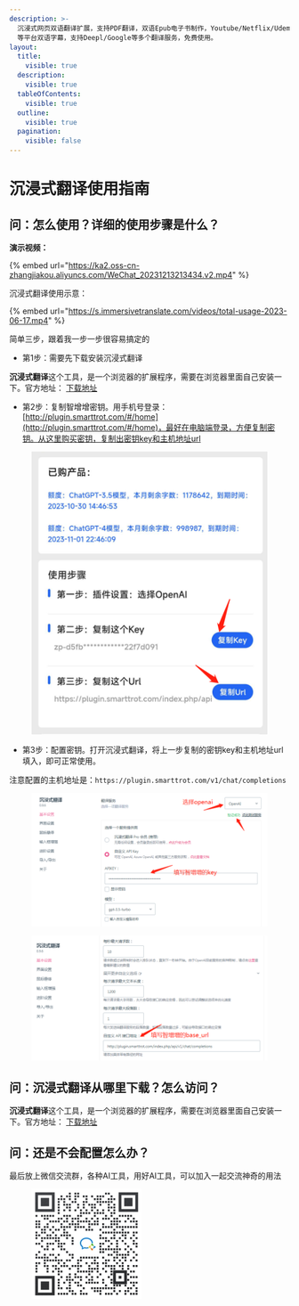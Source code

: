 ```yaml
---
description: >-
  沉浸式网页双语翻译扩展，支持PDF翻译，双语Epub电子书制作，Youtube/Netflix/Udemy
  等平台双语字幕，支持Deepl/Google等多个翻译服务，免费使用。
layout:
  title:
    visible: true
  description:
    visible: true
  tableOfContents:
    visible: true
  outline:
    visible: true
  pagination:
    visible: false
---
```


# 沉浸式翻译使用指南

## **问：怎么使用？详细的使用步骤是什么？**

**演示视频：**

{% embed url="https://ka2.oss-cn-zhangjiakou.aliyuncs.com/WeChat_20231213213434.v2.mp4" %}

沉浸式翻译使用示意：

{% embed url="https://s.immersivetranslate.com/videos/total-usage-2023-06-17.mp4" %}

简单三步，跟着我一步一步很容易搞定的

* 第1步：需要先下载安装沉浸式翻译

**沉浸式翻译**这个工具，是一个浏览器的扩展程序，需要在浏览器里面自己安装一下。官方地址： [下载地址](https://immersivetranslate.com/)

* 第2步：复制智增增密钥。用手机号登录：[http://plugin.smarttrot.com/#/home](http://plugin.smarttrot.com/#/home)，最好在电脑端登录，方便复制密钥。从这里购买密钥，复制出密钥key和主机地址url

<figure><img src="../.gitbook/assets/image (10).png" alt=""><figcaption></figcaption></figure>

* 第3步：配置密钥。打开沉浸式翻译，将上一步复制的密钥key和主机地址url填入，即可正常使用。

注意配置的主机地址是：`https://plugin.smarttrot.com/v1/chat/completions`

<figure><img src="../.gitbook/assets/image (12).png" alt=""><figcaption></figcaption></figure>

<figure><img src="../.gitbook/assets/image.png" alt=""><figcaption></figcaption></figure>

## 问：沉浸式翻译**从哪里下载？怎么访问？**

**沉浸式翻译**这个工具，是一个浏览器的扩展程序，需要在浏览器里面自己安装一下。官方地址： [下载地址](https://immersivetranslate.com/)

## 问：还是不会配置怎么办？

最后放上微信交流群，各种AI工具，用好AI工具，可以加入一起交流神奇的用法

<figure><img src="../.gitbook/assets/ai工具群二维码-不过期.198x198 (2).png" alt=""><figcaption></figcaption></figure>
